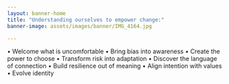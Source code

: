 ```yaml
---
layout: banner-home
title: "Understanding ourselves to empower change:"
banner-image: assets/images/banner/IMG_4164.jpg

---
```

 • Welcome what is uncomfortable • Bring bias into awareness • Create the power to choose • Transform risk into adaptation • Discover the language of connection • Build resilience out of meaning • Align intention with values • Evolve identity